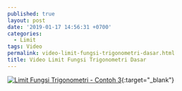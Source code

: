 ```yaml
---
published: true
layout: post
date: '2019-01-17 14:56:31 +0700'
categories:
  - Limit
tags: Video
permalink: video-limit-fungsi-trigonometri-dasar.html
title: Video Limit Fungsi Trigonometri Dasar
---
```

[![Limit Fungsi Trigonometri - Contoh 3](https://img.youtube.com/vi/N-PdDanqMtw/0.jpg)](https://www.youtube.com/watch?v=N-PdDanqMtw){:target="_blank"}
